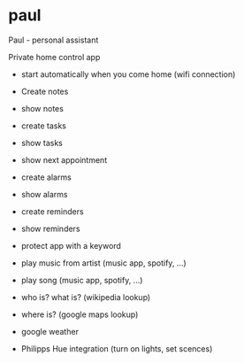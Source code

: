 # paul
Paul - personal assistant 

Private home control app

- start automatically when you come home (wifi connection)

- Create notes
- show notes
- create tasks
- show tasks
- show next appointment
- create alarms
- show alarms
- create reminders
- show reminders
- protect app with a keyword
- play music from artist (music app, spotify, ...)
- play song (music app, spotify, ...)
- who is? what is? (wikipedia lookup)
- where is? (google maps lookup)
- google weather
- Philipps Hue integration (turn on lights, set scences)
